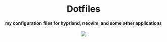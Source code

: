 <p align="center">
  <h1 align="center"> Dotfiles </h1>
</p>

<p align="center">
  <h4 align="center"> my configuration files for hyprland, neovim, and some other applications </h4>
</p>

<p align="center">
  <img src="https://cdn.discordapp.com/attachments/677869233803100171/1282590341408493649/p.png?ex=66e5d796&is=66e48616&hm=56880d5e60cef155f518f79614a78d49a0df5380d15065e5d8c84c738980663a" />
</p>

